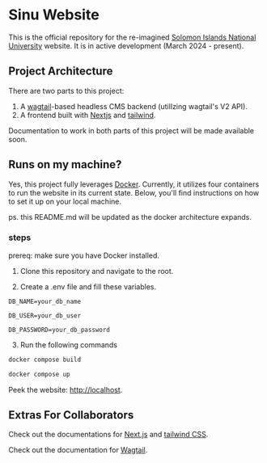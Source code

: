 # Sinu Website 

This is the official repository for the re-imagined [Solomon Islands National University](https://sinu.edu.sb) website. It is in active development (March 2024 - present).

## Project Architecture

There are two parts to this project:

1. A [wagtail](https://docs.wagtail.org/en/stable/)-based headless CMS backend (utilIzing wagtail's V2 API).
2. A frontend built with [Nextjs](https://nextjs.org) and [tailwind](https://tailwindcss.com/).

Documentation to work in both parts of this project will be made available soon.

## Runs on my machine?

Yes, this project fully leverages [Docker](https://www.docker.com/). Currently, it utilizes four containers to run the website in its current state. Below, you'll find instructions on how to set it up on your local machine.

ps. this README.md will be updated as the docker architecture expands.


### steps

prereq: make sure you have Docker installed.

1. Clone this repository and navigate to the root.

2. Create a .env file and fill these variables.

`DB_NAME=your_db_name`

`DB_USER=your_db_user`

`DB_PASSWORD=your_db_password`


3. Run the following commands

```bash
docker compose build
```
```bash
docker compose up
```

Peek the website: [http://localhost](http://localhost).

## Extras For Collaborators
Check out the documentations for [Next.js](https://nextjs.org/docs) and [tailwind CSS](https://tailwindcss.com/docs/installation).

Check out the documentation for [Wagtail](https://docs.wagtail.org/en/stable/).




